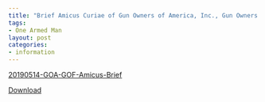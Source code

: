 ```yaml
---
title: "Brief Amicus Curiae of Gun Owners of America, Inc., Gun Owners Foundation, The Heller Foundation, Tennessee Firearms Association, Conservative Legal Defense and Education Fund, and Restoring Liberty Action Committee in Support of Petitioners"
tags:
- One Armed Man
layout: post
categories:
- information
---
```


[20190514-GOA-GOF-Amicus-Brief](/assets/pdf/20190514-GOA-GOF-Amicus-Brief.pdf)

[Download](/assets/pdf/20190514-GOA-GOF-Amicus-Brief.pdf)
